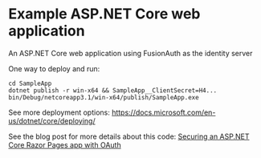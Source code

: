 # Example ASP.NET Core web application
An ASP.NET Core web application using FusionAuth as the identity server

One way to deploy and run:

```
cd SampleApp
dotnet publish -r win-x64 && SampleApp__ClientSecret=H4... bin/Debug/netcoreapp3.1/win-x64/publish/SampleApp.exe
```

See more deployment options: https://docs.microsoft.com/en-us/dotnet/core/deploying/

See the blog post for more details about this code: [Securing an ASP.NET Core Razor Pages app with OAuth](https://fusionauth.io/blog/2020/05/06/securing-asp-netcore-razor-pages-app-with-oauth)
